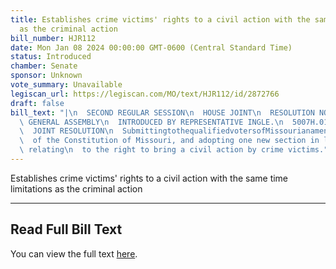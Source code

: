 ```yaml
---
title: Establishes crime victims' rights to a civil action with the same time limitations
  as the criminal action
bill_number: HJR112
date: Mon Jan 08 2024 00:00:00 GMT-0600 (Central Standard Time)
status: Introduced
chamber: Senate
sponsor: Unknown
vote_summary: Unavailable
legiscan_url: https://legiscan.com/MO/text/HJR112/id/2872766
draft: false
bill_text: "|\n  SECOND REGULAR SESSION\n  HOUSE JOINT\n  RESOLUTION NO. 112\n  102ND\
  \ GENERAL ASSEMBLY\n  INTRODUCED BY REPRESENTATIVE INGLE.\n  5007H.01I DANARADEMANMILLER,ChiefClerk\n\
  \  JOINT RESOLUTION\n  SubmittingtothequalifiedvotersofMissourianamendmentrepealingSection32ofArticleI\n\
  \  of the Constitution of Missouri, and adopting one new section in lieu thereof\
  \ relating\n  to the right to bring a civil action by crime victims."
---
```

Establishes crime victims' rights to a civil action with the same time limitations as the criminal action

---

## Read Full Bill Text

You can view the full text [here](https://legiscan.com/MO/text/HJR112/id/2872766).
